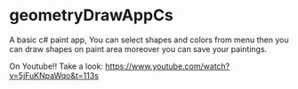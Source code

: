 # geometryDrawAppCs
A basic c# paint app, You can select shapes and colors from menu then you can draw shapes on paint area moreover you can save your paintings.

On Youtube!!
Take a look: https://www.youtube.com/watch?v=5jFuKNpaWqo&t=113s
